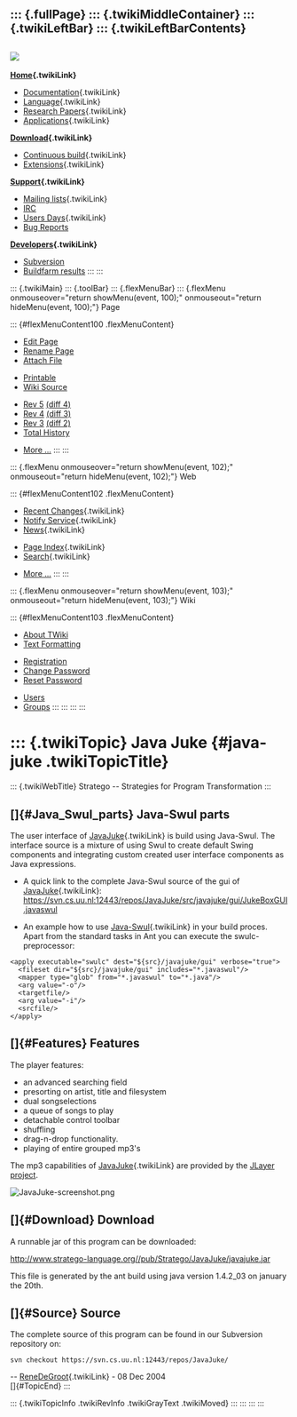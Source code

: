 ::: {.fullPage}
::: {.twikiMiddleContainer}
::: {.twikiLeftBar}
::: {.twikiLeftBarContents}
  ----------------------------------------------------------------------------------
  [![](../pub/Stratego/StrategoLogo/StrategoLogoTextlessWhite-100px.png)](WebHome)
  ----------------------------------------------------------------------------------

**[Home](WebHome){.twikiLink}**

-   [Documentation](StrategoDocumentation){.twikiLink}
-   [Language](StrategoLanguage){.twikiLink}
-   [Research Papers](StrategoPublications){.twikiLink}
-   [Applications](StrategoApplication){.twikiLink}

**[Download](StrategoDownload){.twikiLink}**

-   [Continuous build](ContinuousBuild){.twikiLink}
-   [Extensions](AdditionalPackageDownload){.twikiLink}

**[Support](StrategoSupport){.twikiLink}**

-   [Mailing lists](MailingList){.twikiLink}
-   [IRC](irc://irc.freenode.net/#stratego)
-   [Users Days](StrategoUsersDay){.twikiLink}
-   [Bug Reports](http://yellowgrass.org/project/StrategoXT)

**[Developers](StrategoDev){.twikiLink}**

-   [Subversion](https://svn.strategoxt.org/repos/StrategoXT/strategoxt/trunk)
-   [Buildfarm
    results](http://hydra.nixos.org/jobset/strategoxt/strategoxt-release/all)
:::
:::

::: {.twikiMain}
::: {.toolBar}
::: {.flexMenuBar}
::: {.flexMenu onmouseover="return showMenu(event, 100);" onmouseout="return hideMenu(event, 100);"}
Page

::: {#flexMenuContent100 .flexMenuContent}
-   [Edit
    Page](http://www.program-transformation.org/edit/Stratego/JavaJuke?t=1536825594)
-   [Rename
    Page](http://www.program-transformation.org/rename/Stratego/JavaJuke)
-   [Attach
    File](http://www.program-transformation.org/attach/Stratego/JavaJuke)

<!-- -->

-   [Printable](http://www.program-transformation.org/view/Stratego/JavaJuke?skin=print.pattern)
-   [Wiki
    Source](http://www.program-transformation.org/view/Stratego/JavaJuke?skin=text&raw=on&contenttype=text/plain)

<!-- -->

-   [Rev
    5](http://www.program-transformation.org/view/Stratego/JavaJuke?rev=1.5)
    [(diff 4)](http://www.program-transformation.org/rdiff/Stratego/JavaJuke?rev1=1.5&rev2=1.4)
-   [Rev
    4](http://www.program-transformation.org/view/Stratego/JavaJuke?rev=1.4)
    [(diff 3)](http://www.program-transformation.org/rdiff/Stratego/JavaJuke?rev1=1.4&rev2=1.3)
-   [Rev
    3](http://www.program-transformation.org/view/Stratego/JavaJuke?rev=1.3)
    [(diff 2)](http://www.program-transformation.org/rdiff/Stratego/JavaJuke?rev1=1.3&rev2=1.2)
-   [Total
    History](http://www.program-transformation.org/rdiff/Stratego/JavaJuke)

<!-- -->

-   [More
    \...](http://www.program-transformation.org/oops/Stratego/JavaJuke?template=oopsmore&param1=1.5&param2=1.5)
:::
:::

::: {.flexMenu onmouseover="return showMenu(event, 102);" onmouseout="return hideMenu(event, 102);"}
Web

::: {#flexMenuContent102 .flexMenuContent}
-   [Recent Changes](WebChanges){.twikiLink}
-   [Notify Service](WebNotify){.twikiLink}
-   [News](WebNews){.twikiLink}

<!-- -->

-   [Page Index](WebIndex){.twikiLink}
-   [Search](WebSearch){.twikiLink}

<!-- -->

-   [More
    \...](http://www.program-transformation.org/oops/Stratego/JavaJuke?template=oopsmore&param1=1.5&param2=1.5)
:::
:::

::: {.flexMenu onmouseover="return showMenu(event, 103);" onmouseout="return hideMenu(event, 103);"}
Wiki

::: {#flexMenuContent103 .flexMenuContent}
-   [About
    TWiki](http://www.program-transformation.org/view/TWiki/WebHome)
-   [Text
    Formatting](http://www.program-transformation.org/view/TWiki/TextFormattingRules)

<!-- -->

-   [Registration](http://www.program-transformation.org/view/TWiki/TWikiRegistration)
-   [Change
    Password](http://www.program-transformation.org/view/TWiki/ChangePassword)
-   [Reset
    Password](http://www.program-transformation.org/view/TWiki/ResetPassword)

<!-- -->

-   [Users](http://www.program-transformation.org/view/Main/TWikiUsers)
-   [Groups](http://www.program-transformation.org/view/Main/TWikiGroups)
:::
:::
:::
:::

::: {.twikiTopic}
Java Juke {#java-juke .twikiTopicTitle}
=========

::: {.twikiWebTitle}
Stratego \-- Strategies for Program Transformation
:::

[]{#Java_Swul_parts} Java-Swul parts
------------------------------------

The user interface of [JavaJuke](JavaJuke){.twikiLink} is build using
Java-Swul. The interface source is a mixture of using Swul to create
default Swing components and integrating custom created user interface
components as Java expressions.

-   A quick link to the complete Java-Swul source of the gui of
    [JavaJuke](JavaJuke){.twikiLink}:
    <https://svn.cs.uu.nl:12443/repos/JavaJuke/src/javajuke/gui/JukeBoxGUI.javaswul>

<!-- -->

-   An example how to use [Java-Swul](Java-Swul){.twikiLink} in your
    build proces. Apart from the standard tasks in Ant you can execute
    the swulc-preprocessor:

<!-- -->

    <apply executable="swulc" dest="${src}/javajuke/gui" verbose="true">
      <fileset dir="${src}/javajuke/gui" includes="*.javaswul"/>
      <mapper type="glob" from="*.javaswul" to="*.java"/>
      <arg value="-o"/>
      <targetfile/>
      <arg value="-i"/>
      <srcfile/>
    </apply>

[]{#Features} Features
----------------------

The player features:

-   an advanced searching field
-   presorting on artist, title and filesystem
-   dual songselections
-   a queue of songs to play
-   detachable control toolbar
-   shuffling
-   drag-n-drop functionality.
-   playing of entire grouped mp3\'s

The mp3 capabilities of [JavaJuke](JavaJuke){.twikiLink} are provided by
the [JLayer project](http://www.javazoom.net/javalayer/javalayer.html).

![JavaJuke-screenshot.png](http://www.stratego-language.org//pub/Stratego/JavaJuke/JavaJuke-screenshot.png)

[]{#Download} Download
----------------------

A runnable jar of this program can be downloaded:

<http://www.stratego-language.org//pub/Stratego/JavaJuke/javajuke.jar>

This file is generated by the ant build using java version 1.4.2\_03 on
january the 20th.

[]{#Source} Source
------------------

The complete source of this program can be found in our Subversion
repository on:

    svn checkout https://svn.cs.uu.nl:12443/repos/JavaJuke/

\-- [ReneDeGroot](../Main/ReneDeGroot){.twikiLink} - 08 Dec 2004\
[]{#TopicEnd}
:::

::: {.twikiTopicInfo .twikiRevInfo .twikiGrayText .twikiMoved}
:::
:::
:::
:::

